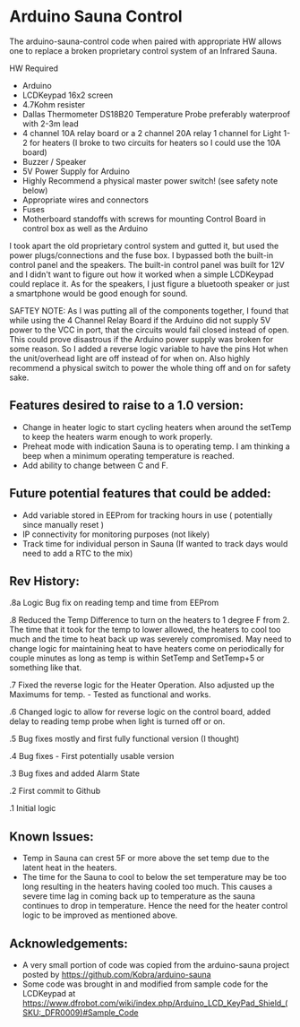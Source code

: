 Arduino Sauna Control
==== 

The arduino-sauna-control code when paired with appropriate HW allows one to replace a broken proprietary
control system of an Infrared Sauna.

HW Required
 - Arduino
 - LCDKeypad 16x2 screen
 - 4.7Kohm resister
 - Dallas Thermometer DS18B20 Temperature Probe preferably waterproof with 2-3m lead
 - 4 channel 10A relay board or a 2 channel 20A relay
       1 channel for Light
       1-2 for heaters (I broke to two circuits for heaters so I could use the 10A board)
 - Buzzer / Speaker
 - 5V Power Supply for Arduino
 - Highly Recommend a physical master power switch! (see safety note below)
 - Appropriate wires and connectors
 - Fuses
 - Motherboard standoffs with screws for mounting Control Board in control box as well as the Arduino
 

 I took apart the old proprietary control system and gutted it, but used the power plugs/connections
 and the fuse box. I bypassed both the built-in control panel and the speakers. The built-in control
 panel was built for 12V and I didn't want to figure out how it worked when a simple LCDKeypad could
 replace it. As for the speakers, I just figure a bluetooth speaker or just a smartphone would be good 
 enough for sound.
 
 SAFTEY NOTE: As I was putting all of the components together, I found that while using the 4 Channel Relay Board
 if the Arduino did not supply 5V power to the VCC in port, that the circuits would fail closed instead of open. 
 This could prove disastrous if the Arduino power supply was broken for some reason. So I added a reverse
 logic variable to have the pins Hot when the unit/overhead light are off instead of for when on. Also highly
 recommend a physical switch to power the whole thing off and on for safety sake.
 
 
 
 
 Features desired to raise to a 1.0 version: 
----
 - Change in heater logic to start cycling heaters when around the setTemp to keep the heaters warm enough to work properly.
 - Preheat mode with indication Sauna is to operating temp. I am thinking a beep when a minimum operating temperature is reached. 
 - Add ability to change between C and F.
 
 Future potential features that could be added: 
----
 - Add variable stored in EEProm for tracking hours in use ( potentially since manually reset ) 
 - IP connectivity for monitoring purposes (not likely) 
 - Track time for individual person in Sauna (If wanted to track days would need to add a RTC to the mix) 
 

 Rev History: 
----
 .8a Logic Bug fix on reading temp and time from EEProm

 .8 Reduced the Temp Difference to turn on the heaters to 1 degree F from 2. The time that it took for the temp to lower allowed, the heaters to cool too much and the time to heat back up was severely compromised. May need to change logic for maintaining heat to have heaters come on periodically for couple minutes as long as temp is within SetTemp and SetTemp+5 or something like that.

 .7 Fixed the reverse logic for the Heater Operation. Also adjusted up the Maximums for temp. - Tested as functional and works. 

 .6 Changed logic to allow for reverse logic on the control board, added delay to reading temp probe when light is turned off or on. 

 .5 Bug fixes mostly and first fully functional version (I thought) 

 .4 Bug fixes - First potentially usable version 

 .3 Bug fixes and added Alarm State 

 .2 First commit to Github 

 .1 Initial logic 

 
 Known Issues: 
----
- Temp in Sauna can crest 5F or more above the set temp due to the latent heat in the heaters.
- The time for the Sauna to cool to below the set temperature may be too long resulting in the heaters having cooled too much. This causes a severe time lag in coming back up to temperature as the sauna continues to drop in temperature. Hence the need for the heater control logic to be improved as mentioned above.



Acknowledgements:
----
- A very small portion of code was copied from the arduino-sauna project posted by https://github.com/Kobra/arduino-sauna
- Some code was brought in and modified from sample code for the LCDKeypad at https://www.dfrobot.com/wiki/index.php/Arduino_LCD_KeyPad_Shield_(SKU:_DFR0009)#Sample_Code
